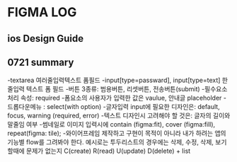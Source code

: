 # FIGMA LOG
## ios Design Guide


## 0721 summary
-textarea 여러줄입력텍스트 품필드
-input[type=passward], input[type=text] 한줄입력 텍스트 폼 필드
-버튼 3종류: 범용버튼, 리셋버튼, 전송버튼(submit)
-필수요소처리 속성: required
-폼요소의 사용자가 입력한 값은 vaulue, 안내글 placeholder
-드롭다운메뉴 : select(with option)
-글자입력 input에 필요한 디자인은: default, focus, warning (required, error)
-텍스트 디자인시 고려해야 할 것은: 글자의 길이와 말줄임 여부
-썸네일로 이미지 입력시에 contain (figma:fit), cover (figma:fill), repeat(figma: tile);
-와이어프레임 제작하고 구현이 목적이 아니라 내가 하려는 앱의 기능별 flow를 그려봐야 한다.
예시로는 투두리스트의 경우에는 삭제, 수정, 삭제, 보기할때에 문제가 없는지 
C(create) R(read) U(update) D(delete) + list
